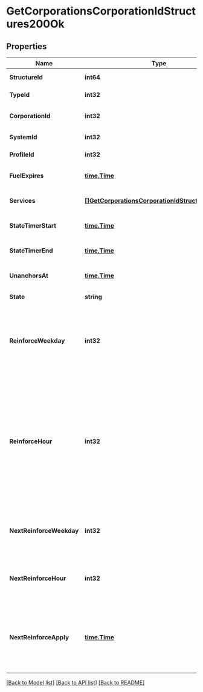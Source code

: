 # GetCorporationsCorporationIdStructures200Ok

## Properties
Name | Type | Description | Notes
------------ | ------------- | ------------- | -------------
**StructureId** | **int64** | The Item ID of the structure | [default to null]
**TypeId** | **int32** | The type id of the structure | [default to null]
**CorporationId** | **int32** | ID of the corporation that owns the structure | [default to null]
**SystemId** | **int32** | The solar system the structure is in | [default to null]
**ProfileId** | **int32** | The id of the ACL profile for this citadel | [default to null]
**FuelExpires** | [**time.Time**](time.Time.md) | Date on which the structure will run out of fuel | [optional] [default to null]
**Services** | [**[]GetCorporationsCorporationIdStructuresService**](get_corporations_corporation_id_structures_service.md) | Contains a list of service upgrades, and their state | [optional] [default to null]
**StateTimerStart** | [**time.Time**](time.Time.md) | Date at which the structure entered it&#39;s current state | [optional] [default to null]
**StateTimerEnd** | [**time.Time**](time.Time.md) | Date at which the structure will move to it&#39;s next state | [optional] [default to null]
**UnanchorsAt** | [**time.Time**](time.Time.md) | Date at which the structure will unanchor | [optional] [default to null]
**State** | **string** | state string | [default to null]
**ReinforceWeekday** | **int32** | The day of the week when the structure exits its final reinforcement period and becomes vulnerable to attack against its hull. Monday is 0 and Sunday is 6. | [default to null]
**ReinforceHour** | **int32** | The hour of day that determines the four hour window when the structure will randomly exit its reinforcement periods and become vulnerable to attack against its armor and/or hull. The structure will become vulnerable at a random time that is +/- 2 hours centered on the value of this property. | [default to null]
**NextReinforceWeekday** | **int32** | The requested change to reinforce_weekday that will take effect at the time shown by next_reinforce_apply. | [optional] [default to null]
**NextReinforceHour** | **int32** | The requested change to reinforce_hour that will take effect at the time shown by next_reinforce_apply. | [optional] [default to null]
**NextReinforceApply** | [**time.Time**](time.Time.md) | The date and time when the structure&#39;s newly requested reinforcement times (e.g. next_reinforce_hour and next_reinforce_day) will take effect. | [optional] [default to null]

[[Back to Model list]](../README.md#documentation-for-models) [[Back to API list]](../README.md#documentation-for-api-endpoints) [[Back to README]](../README.md)


